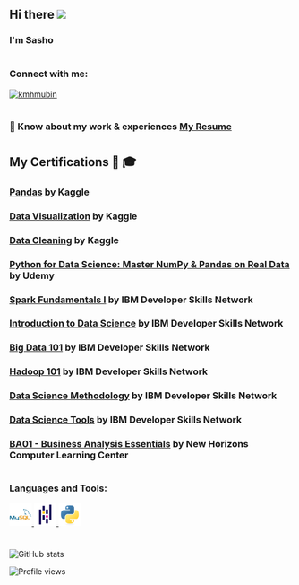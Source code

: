 <!-- welcome message -->
 <h2>Hi there <img src="https://media.giphy.com/media/hvRJCLFzcasrR4ia7z/giphy.gif" width="25px"></h2>
 <h3>I'm Sasho</h3>
 
 #
 <!-- Connect with me -->
 <h3 align="left">Connect with me:</h3>
 <p align="left">
<a href="//www.linkedin.com/in/sasho-spasov-484617132" target="blank"><img align="center" src="https://github.com/kmhmubin/kmhmubin/blob/master/assets/linkedin.svg" alt="kmhmubin" height="30" width="30" /></a>


#
### 📄 Know about my work & experiences [My Resume](https://drive.google.com/file/d/1umwjn1K_DQMxG9uY4H_wiU_2fB6JfvIi/view?usp=sharing)
#
## My Certifications 📜 🎓

### [Pandas](https://www.kaggle.com/learn/certification/sspasov/pandas)  by Kaggle

### [Data Visualization](https://www.kaggle.com/learn/certification/sspasov/data-visualization)  by Kaggle

### [Data Cleaning](https://www.kaggle.com/learn/certification/sspasov/data-cleaning)  by Kaggle

### [Python for Data Science: Master NumPy & Pandas on Real Data](https://www.udemy.com/certificate/UC-247e6df6-8d9a-4974-bc0b-e89b81f68a3b/)  by Udemy

### [Spark Fundamentals I](https://courses.cognitiveclass.ai/certificates/0e84bcf109a249c3a5ffdf4cdebff7ed)  by IBM Developer Skills Network

### [Introduction to Data Science](https://courses.cognitiveclass.ai/certificates/0fbc9e4898b945d39a0def34c8050c38)  by IBM Developer Skills Network

### [Big Data 101](https://courses.cognitiveclass.ai/certificates/f26d66fbdfa44873ac8975b30583267b)   by IBM Developer Skills Network

### [Hadoop 101](https://courses.cognitiveclass.ai/certificates/d1857827b356457780ffe8887433fdbb)   by IBM Developer Skills Network

### [Data Science Methodology](https://courses.cognitiveclass.ai/certificates/0b8a0272299d4a2f9a4e05dba9829304)   by IBM Developer Skills Network

### [Data Science Tools](https://courses.cognitiveclass.ai/certificates/e28c94a497174e9f92588eab3da9bc26)   by IBM Developer Skills Network

### [BA01 - Business Analysis Essentials](https://drive.google.com/file/d/1aCbWAGo58fj3VU4kP8VdIM2r-91-KtQ-/view?usp=sharing)   by New Horizons Computer Learning Center
 
#
 <h3 align="left">Languages and Tools:</h3>
<p align="left"> <a href="https://www.mysql.com/" target="_blank" rel="noreferrer"> <img src="https://raw.githubusercontent.com/devicons/devicon/master/icons/mysql/mysql-original-wordmark.svg" alt="mysql" width="40" height="40"/> </a> <a href="https://pandas.pydata.org/" target="_blank" rel="noreferrer"> <img src="https://raw.githubusercontent.com/devicons/devicon/2ae2a900d2f041da66e950e4d48052658d850630/icons/pandas/pandas-original.svg" alt="pandas" width="40" height="40"/> </a> <a href="https://www.python.org" target="_blank" rel="noreferrer"> <img src="https://raw.githubusercontent.com/devicons/devicon/master/icons/python/python-original.svg" alt="python" width="40" height="40"/> </a> </p>

#

![GitHub stats](https://github-readme-stats.vercel.app/api?username=sashospasov&theme=dark&show_icons=true)

![Profile views](https://gpvc.arturio.dev/sashospasov) 
<!---
sashospasov/sashospasov is a ✨ special ✨ repository because its `README.md` (this file) appears on your GitHub profile.
You can click the Preview link to take a look at your changes.
--->

